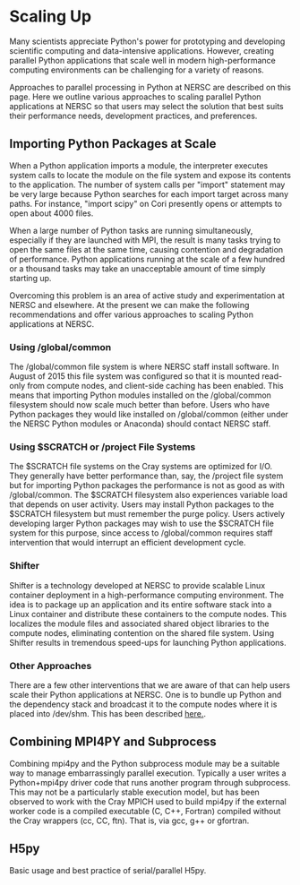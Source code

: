 # Scaling Up

Many scientists appreciate Python's power for prototyping and developing scientific computing and data-intensive applications.
  However, creating parallel Python applications that scale well in modern high-performance computing environments can be challenging for a variety of reasons.

Approaches to parallel processing in Python at NERSC are described on this page.
 Here we outline various approaches to scaling parallel Python applications at NERSC so that users may select the solution that best suits their performance needs, development practices, and preferences.

## Importing Python Packages at Scale

When a Python application imports a module, the interpreter executes system calls to locate the module on the file system and expose its contents to the application.
 The number of system calls per "import" statement may be very large because Python searches for each import target across many paths.
 For instance, "import scipy" on Cori presently opens or attempts to open about 4000 files.

When a large number of Python tasks are running simultaneously, especially if they are launched with MPI, the result is many tasks trying to open the same files at the same time, causing contention and degradation of performance.
 Python applications running at the scale of a few hundred or a thousand tasks may take an unacceptable amount of time simply starting up.

Overcoming this problem is an area of active study and experimentation at NERSC and elsewhere.
  At the present we can make the following recommendations and offer various approaches to scaling Python applications at NERSC.

### Using /global/common

The /global/common file system is where NERSC staff install software.
In August of 2015 this file system was configured so that it is mounted read-only from compute nodes, and client-side caching has been enabled.
This means that importing Python modules installed on the /global/common filesystem should now scale much better than before.
Users who have Python packages they would like installed on /global/common (either under the NERSC Python modules or Anaconda) should contact NERSC staff.

### Using $SCRATCH or /project File Systems

The $SCRATCH file systems on the Cray systems are optimized for I/O.
They generally have better performance than, say, the /project file system but for importing Python packages the performance is not as good as with /global/common.
The $SCRATCH filesystem also experiences variable load that depends on user activity.
Users may install Python packages to the $SCRATCH filesystem but must remember the purge policy.
Users actively developing larger Python packages may wish to use the $SCRATCH file system for this purpose, since access to /global/common requires staff intervention that would interrupt an efficient development cycle.

### Shifter

Shifter is a technology developed at NERSC to provide scalable Linux container deployment in a high-performance computing environment.
The idea is to package up an application and its entire software stack into a Linux container and distribute these containers to the compute nodes.
This localizes the module files and associated shared object libraries to the compute nodes, eliminating contention on the shared file system.
Using Shifter results in tremendous speed-ups for launching Python applications.

### Other Approaches

There are a few other interventions that we are aware of that can help users scale their Python applications at NERSC.
One is to bundle up Python and the dependency stack and broadcast it to the compute nodes where it is placed into /dev/shm.
This has been described [here.](https://github.com/rainwoodman/python-mpi-bcast).

## Combining MPI4PY and Subprocess

Combining mpi4py and the Python subprocess module may be a suitable way to manage embarrassingly parallel execution. Typically a user writes a Python+mpi4py driver code that runs another program through subprocess.  This may not be a particularly stable execution model, but has been observed to work with the Cray MPICH used to build mpi4py if the external worker code is a compiled executable (C, C++, Fortran) compiled without the Cray wrappers (cc, CC, ftn).  That is, via gcc, g++ or gfortran.

## H5py

Basic usage and best practice of serial/parallel H5py.
